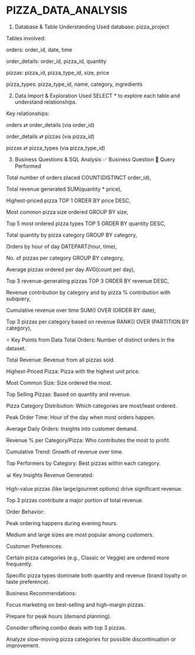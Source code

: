 # PIZZA_DATA_ANALYSIS

1. Database & Table Understanding
Used database: pizza_project

Tables involved:

orders: order_id, date, time

order_details: order_id, pizza_id, quantity

pizzas: pizza_id, pizza_type_id, size, price

pizza_types: pizza_type_id, name, category, ingredients

2. Data Import & Exploration
Used SELECT * to explore each table and understand relationships.

Key relationships:

orders ⇄ order_details (via order_id)

order_details ⇄ pizzas (via pizza_id)

pizzas ⇄ pizza_types (via pizza_type_id)

3. Business Questions & SQL Analysis
✅ Business Question	🧮 Query Performed

Total number of orders placed	               COUNT(DISTINCT order_id),

Total revenue generated	                     SUM(quantity * price), 

Highest-priced pizza	                       TOP 1 ORDER BY price DESC,
 
Most common pizza size ordered	             GROUP BY size, 

Top 5 most ordered pizza types	             TOP 5 ORDER BY quantity DESC, 

Total quantity by pizza category	           GROUP BY category, 

Orders by hour of day	                       DATEPART(hour, time), 

No. of pizzas per category	                 GROUP BY category, 

Average pizzas ordered per day	             AVG(count per day), 

Top 3 revenue-generating pizzas	             TOP 3 ORDER BY revenue DESC, 

Revenue contribution by category and by pizza	  % contribution with subquery, 

Cumulative revenue over time	                  SUM() OVER (ORDER BY date), 

Top 3 pizzas per category based on revenue	    RANK() OVER (PARTITION BY category), 

⭐ Key Points from Data
Total Orders: Number of distinct orders in the dataset.

Total Revenue: Revenue from all pizzas sold.

Highest-Priced Pizza: Pizza with the highest unit price.

Most Common Size: Size ordered the most.

Top Selling Pizzas: Based on quantity and revenue.

Pizza Category Distribution: Which categories are most/least ordered.

Peak Order Time: Hour of the day when most orders happen.

Average Daily Orders: Insights into customer demand.

Revenue % per Category/Pizza: Who contributes the most to profit.

Cumulative Trend: Growth of revenue over time.

Top Performers by Category: Best pizzas within each category.

📊 Key Insights
Revenue Generated:

High-value pizzas (like large/gourmet options) drive significant revenue.

Top 3 pizzas contribute a major portion of total revenue.

Order Behavior:

Peak ordering happens during evening hours.

Medium and large sizes are most popular among customers.

Customer Preferences:

Certain pizza categories (e.g., Classic or Veggie) are ordered more frequently.

Specific pizza types dominate both quantity and revenue (brand loyalty or taste preference).

Business Recommendations:

Focus marketing on best-selling and high-margin pizzas.

Prepare for peak hours (demand planning).

Consider offering combo deals with top 3 pizzas.

Analyze slow-moving pizza categories for possible discontinuation or improvement.

